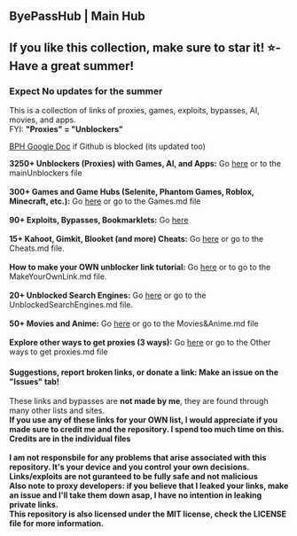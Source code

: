 ## ByePassHub | Main Hub
## If you like this collection, make sure to star it! ⭐- Have a great summer!
### Expect No updates for the summer
This is a collection of links of proxies, games, exploits, bypasses, AI, movies, and apps.  <br>
FYI: **"Proxies" = "Unblockers"**

[BPH Google Doc](https://docs.google.com/document/d/1BC-_DkqMcnJDN2hQWWZCjB-Gp-U2CVtznrVOIP-mRv4/edit?usp=sharing) if Github is blocked (its updated too)

**3250+ Unblockers (Proxies) with Games, AI, and Apps:** Go [here](https://github.com/wea-f/ByePassHub/blob/main/mainUnblockers.md) or to the mainUnblockers file <br> <br>
**300+ Games and Game Hubs (Selenite, Phantom Games, Roblox, Minecraft, etc.):** Go [here](https://github.com/wea-f/ByePassHub/blob/main/Games.md) or go to the Games.md file <br><br>
**90+ Exploits, Bypasses, Bookmarklets:** Go [here](https://github.com/wea-f/ByePassHub/tree/main/Exploits/README.md) <br><br>
**15+ Kahoot, Gimkit, Blooket (and more) Cheats:** Go [here](https://github.com/wea-f/ByePassHub//blob/main/Cheats.md) or go to the Cheats.md file. <br> <br>
**How to make your OWN unblocker link tutorial:** Go [here](https://github.com/wea-f/ByePassHub/blob/main/MakeYourOwnLink.md) or to go to the MakeYourOwnLink.md file.  <br> <br>
**20+ Unblocked Search Engines:** Go [here](https://github.com/wea-f/ByePassHub/blob/main/UnblockedSearchEngines.md) or go to the UnblockedSearchEngines.md file. <br> <br>
**50+ Movies and Anime:** Go [here](https://github.com/wea-f/ByePassHub/blob/main/Movies%26Anime.md) or go to the Movies&Anime.md file <br> <br>
**Explore other ways to get proxies (3 ways):** Go [here](https://github.com/wea-f/ByePassHub/blob/main/Other%20Ways%20to%20get%20Proxies%20.md) or go to the Other ways to get proxies.md file <br>

#### Suggestions, report broken links, or donate a link: Make an issue on the "Issues" tab!

These links and bypasses are **not made by me**, they are found through many other lists and sites. <br>
**If you use any of these links for your OWN list, I would appreciate if you made sure to credit me and the repository. I spend too much time on this.** <br>
**Credits are in the individual files** <br> <br>
**I am not responsbile for any problems that arise associated with this repository. It's your device and you control your own decisions. Links/exploits are not guranteed to be fully safe and not malicious** <br>
**Also note to proxy developers: if you believe that I leaked your links, make an issue and I'll take them down asap, I have no intention in leaking private links.** <br>
**This repository is also licensed under the MIT license, check the LICENSE file for more information.**  <br> <br>
